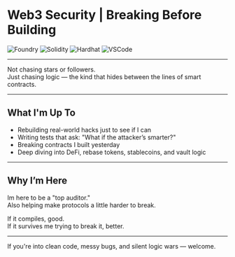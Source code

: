 # Web3 Security | Breaking Before Building

![Foundry](https://img.shields.io/badge/Foundry-black?style=flat&logo=forge&logoColor=white)
![Solidity](https://img.shields.io/badge/Solidity-363636?style=flat&logo=solidity&logoColor=white)
![Hardhat](https://img.shields.io/badge/Hardhat-000000?style=flat&logo=ethereum&logoColor=white)
![VSCode](https://img.shields.io/badge/VSCode-007ACC?style=flat&logo=visual-studio-code&logoColor=white)

---

Not chasing stars or followers.  
Just chasing logic — the kind that hides between the lines of smart contracts.

---

## What I'm Up To

- Rebuilding real-world hacks just to see if I can  
- Writing tests that ask: "What if the attacker’s smarter?"  
- Breaking contracts I built yesterday  
- Deep diving into DeFi, rebase tokens, stablecoins, and vault logic


---

## Why I’m Here

Im here to be a "top auditor."  
Also helping make protocols a little harder to break.

If it compiles, good.  
If it survives me trying to break it, better.

---

If you're into clean code, messy bugs, and silent logic wars — welcome.
